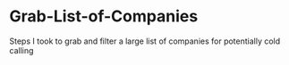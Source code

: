 # Grab-List-of-Companies
Steps I took to grab and filter a large list of companies for potentially cold calling

